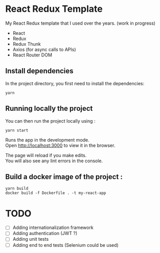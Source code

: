 # React Redux Template

My React Redux template that I used over the years. (work in progress)

- React
- Redux
- Redux Thunk
- Axios (for async calls to APIs)
- React Router DOM

## Install dependencies

In the project directory, you first need to install the dependencies:

`yarn`

## Running locally the project

You can then run the project locally using :

`yarn start`

Runs the app in the development mode.<br>
Open [http://localhost:3000](http://localhost:3000) to view it in the browser.

The page will reload if you make edits.<br>
You will also see any lint errors in the console.

## Build a docker image of the project :

```
yarn build
docker build -f Dockerfile . -t my-react-app
```

# TODO

- [ ] Adding internationalization framework
- [ ] Adding authentication (JWT ?)
- [ ] Adding unit tests
- [ ] Adding end to end tests (Selenium could be used)

